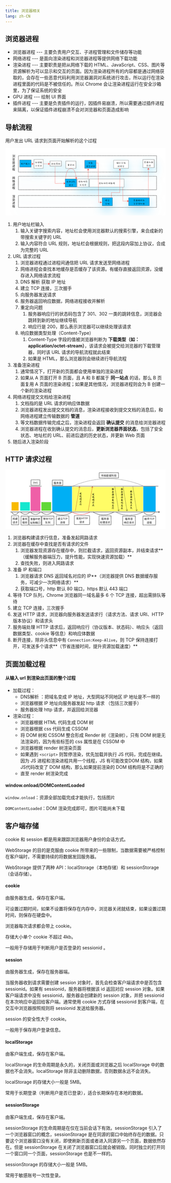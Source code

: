 ```yaml
---
title: 浏览器相关
lang: zh-CN
---
```


## 浏览器进程

- 浏览器进程 --- 主要负责用户交互、子进程管理和文件储存等功能
- 网络进程 --- 是面向渲染进程和浏览器进程等提供网络下载功能
- 渲染进程 --- 主要职责是把从网络下载的 HTML、JavaScript、CSS、图片等资源解析为可以显示和交互的页面。因为渲染进程所有的内容都是通过网络获取的，会存在一些恶意代码利用浏览器漏洞对系统进行攻击，所以运行在渲染进程里面的代码是不被信任的。所以 Chrome 会让渲染进程运行在安全沙箱里，为了保证系统的安全
- GPU 进程 --- 绘制 UI 界面
- 插件进程 --- 主要是负责插件的运行，因插件易崩溃，所以需要通过插件进程来隔离，以保证插件进程崩溃不会对浏览器和页面造成影响

## 导航流程

用户发出 URL 请求到页面开始解析的这个过程

![](https://raw.githubusercontent.com/jinle0703/img-host/master/blog/%E8%BE%93%E5%85%A5URL%E6%B5%81%E7%A8%8B%E5%9B%BE.png)

1. 用户地址栏输入
   1. 输入关键字搜索内容，地址栏会使用浏览器默认的搜索引擎，来合成新的带搜索关键字的 URL
   2. 输入内容符合 URL 规则，地址栏会根据规则，把这段内容加上协议，合成为完整的 URL
2. URL 请求过程
   1. 浏览器进程通过进程间通信把 URL 请求发送至网络进程
   2. 网络进程会查找本地缓存是否缓存了该资源。有缓存直接返回资源，没缓存进入网络请求流程
   3. DNS 解析 获取 IP 地址
   4. 建立 TCP 连接，三次握手
   5. 向服务器发送请求
   6. 服务器返回响应数据，网络进程接收并解析
   7. 重定向问题
      1. 服务器响应行的状态码包含了 301、302 一类的跳转信息，浏览器会跳转到新的地址继续导航
      2. 响应行是 200，那么表示浏览器可以继续处理该请求
   8. 响应数据类型处理（Content-Type）
      1. Content-Type 字段的值被浏览器判断为 **下载类型（如：application/octet-stream）**，该请求会被提交给浏览器的下载管理器，同时该 URL 请求的导航流程就此结束
      2. 如果是 HTML，那么浏览器则会继续进行导航流程
3. 准备渲染进程
   1. 通常情况下，打开新的页面都会使用单独的渲染进程
   2. 如果从 A 页面打开 B 页面，且 A 和 B 都属于 **同一站点** 的话，那么 B 页面复用 A 页面的渲染进程；如果是其他情况，浏览器进程则会为 B 创建一个新的渲染进程
4. 网络进程提交文档给渲染进程
   1. 文档指的是 URL 请求的响应体数据
   2. 浏览器进程发出提交文档的消息，渲染进程接收到提交文档的消息后，和网络进程建立传输数据的 **管道**
   3. 等文档数据传输完成之后，渲染进程会返回 **确认提交** 的消息给浏览器进程
   4. 浏览器进程在收到确认提交的消息后，**更新浏览器界面状态**，包括了安全状态、地址栏的 URL、前进后退的历史状态，并更新 Web 页面
5. 随后进入渲染阶段

## HTTP 请求过程

![](https://raw.githubusercontent.com/jinle0703/img-host/master/blog/http%E8%AF%B7%E6%B1%82%E8%BF%87%E7%A8%8B.png)

1. 浏览器构建请求行信息，准备发起网路请求
2. 浏览器在缓存中查找是否有请求的文件
   1. 浏览器发现资源存在缓存中，则拦截请求，返回资源副本，并结束请求**（缓解服务器端压力，提升性能，实现快速资源加载）**
   2. 查找失败，则进入网路请求
3. 准备 IP 和端口
   1. 浏览器请求 DNS 返回域名对应的 IP**（浏览器提供 DNS 数据缓存服务，可减少一次网络请求）**
   2. 获取端口号，http 默认 80 端口，https 默认 443 端口
4. 等待 TCP 队列，Chrome 浏览器同一域名最多 6 个 TCP 连接，超出需排队等待
5. 建立 TCP 连接，三次握手
6. 发送 HTTP 请求，浏览器向服务器发送请求行（请求方法、请求 URI、HTTP 版本协议）和请求头
7. 服务端处理 HTTP 请求后，返回响应行（协议版本、状态码）、响应头（返回数据类型、cookie 等信息）和响应体数据
8. 断开连接，除非头信息中有 `Connection:Keep-Alive`，则 TCP 保持连接打开，可发送多个请求**（节省连接时间，提升资源加载速度）**

## 页面加载过程

#### 从输入 url 到渲染出页面的整个过程

- 加载过程： 
  - DNS解析 ：把域名变成 IP 地址，大型网站不同地区 IP 地址是不一样的
  - 浏览器根据 IP 地址向服务器发起 http 请求 （包括三次握手）
  - 服务器处理 http 请求，并返回给浏览器
- 渲染过程：
  - 浏览器根据 HTML 代码生成 DOM 树
  - 浏览器根据 css 代码生成 CSSOM
  - 将 DOM 树和 CSSOM 整合形成 Render 树（渲染树），只有 DOM 树是无法渲染的，因为有些标签的 css 属性是在 CSSOM 中
  - 浏览器根据 render 树渲染页面
  - 如果遇到 `<script>` 则暂停渲染，优先加载并执行 JS 代码，完成在继续。因为 JS 进程和渲染进程共用一个线程，JS 有可能改变DOM 结构，如果JS代码改变了 DOM 结构，那么如果提前渲染的 DOM 结构将是不正确的
  - 直至 render 树渲染完成

#### window.onload/DOMContentLoaded

`window.onload`：资源全部加载完成才能执行，包括图片

`DOMContentLoaded`：DOM 渲染完成即可，图片可能尚未下载

## 客户端存储

cookie 和 session 都是用来跟踪浏览器用户身份的会话方式。

WebStorage 的目的是克服由 cookie 所带来的一些限制，当数据需要被严格控制在客户端时，不需要持续的将数据发回服务器。

WebStorage 提供了两种 API：localStorage（本地存储）和 sessionStorage（会话存储）。

#### cookie

由服务器生成，保存在客户端。

可设置过期时间，如果不设置将保存在内存中，浏览器关闭就结束，如果设置过期时间，则保存在硬盘中。

浏览器每次请求都会带上 cookie。

存储大小单个 cookie 不超过 4kb。

一般用于存储用于判断用户是否登录的 sessionid 。

#### session

由服务器生成，保存在服务器端。

当服务器收到请求需要创建 session 对象时，首先会检查客户端请求中是否包含 sessionid。如果有 sessionid，服务器将根据该 id 返回对应 session 对象。如果客户端请求中没有 sessionid，服务器会创建新的 session 对象，并把 sessionid 在本次响应中返回给客户端。通常使用 cookie 方式存储 sessionid 到客户端，在交互中浏览器按照规则将 sessionid 发送给服务器。

session 的安全性大于 cookie。

一般用于保存用户登录信息。

#### localStorage

由客户端生成，保存在客户端。

localStorage 的生命周期是永久的，关闭页面或浏览器之后 localStorage 中的数据也不会消失。localStorage 除非主动删除数据，否则数据永远不会消失。

localStorage 的存储大小一般是 5MB。

常用于长期登录（判断用户是否已登录），适合长期保存在本地的数据。

#### sessionStorage

由客户端生成，保存在客户端。

sessionStorage 的生命周期是在仅在当前会话下有效。sessionStorage 引入了一个浏览器窗口的概念，sessionStorage 是在同源的窗口中始终存在的数据。只要这个浏览器窗口没有关闭，即使刷新页面或者进入同源另一个页面，数据依然存在。但是 sessionStorage 在关闭了浏览器窗口后就会被销毁。同时独立的打开同一个窗口同一个页面，sessionStorage 也是不一样的。

sessionStorage 的存储大小一般是 5MB。

常用于敏感账号一次性登录。